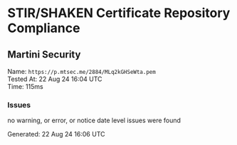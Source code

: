 # STIR/SHAKEN Certificate Repository Compliance

## Martini Security

Name: `https://p.mtsec.me/2884/MLq2kGHSeWta.pem`\
Tested At: 22 Aug 24 16:04 UTC\
Time: 115ms

### Issues

no warning, or error, or notice date level issues were found

Generated: 22 Aug 24 16:06 UTC